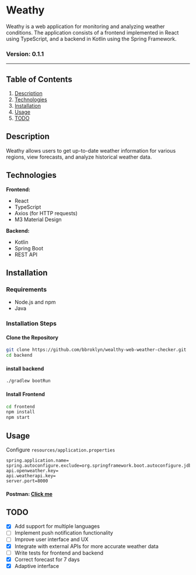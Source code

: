 # Weathy

Weathy is a web application for monitoring and analyzing weather conditions. The application consists of a frontend implemented in React using TypeScript, and a backend in Kotlin using the Spring Framework.

### Version: 0.1.1

---

## Table of Contents

1. [Description](#description)
2. [Technologies](#technologies)
3. [Installation](#installation)
4. [Usage](#usage)
5. [TODO](#todo)

## Description

Weathy allows users to get up-to-date weather information for various regions, view forecasts, and analyze historical weather data.

## Technologies

**Frontend:**

- React
- TypeScript
- Axios (for HTTP requests)
- M3 Material Design

**Backend:**

- Kotlin
- Spring Boot
- REST API

## Installation

### Requirements

- Node.js and npm
- Java

### Installation Steps

#### Clone the Repository

```bash
git clone https://github.com/bbroklyn/wealthy-web-weather-checker.git
cd backend
```

#### install backend

```bash
./gradlew bootRun
```

#### Install Frontend

```bash
cd frontend
npm install
npm start
```

## Usage

Configure `resources/application.properties`

```properties
spring.application.name=
spring.autoconfigure.exclude=org.springframework.boot.autoconfigure.jdbc.DataSourceAutoConfiguration,org.springframework.boot.autoconfigure.orm.jpa.HibernateJpaAutoConfiguration
api.openweather.key=
api.weatherapi.key=
server.port=8000
```

#### Postman: [Click me](https://www.postman.com/bbroklyn/workspace/projects/collection/34359699-0e435bdb-e8fb-4e2a-b6e9-03e0a5a67667)

## TODO

- [x] Add support for multiple languages
- [ ] Implement push notification functionality
- [ ] Improve user interface and UX
- [x] Integrate with external APIs for more accurate weather data
- [ ] Write tests for frontend and backend
- [x] Correct forecast for 7 days
- [x] Adaptive interface
